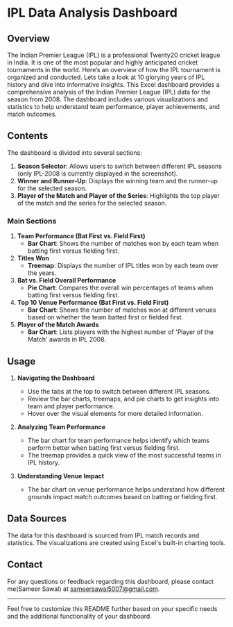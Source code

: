 # IPL Data Analysis Dashboard

## Overview

The Indian Premier League (IPL) is a professional Twenty20 cricket league in India. It is one of the most popular and highly anticipated cricket tournaments in the world. Here’s an overview of how the IPL tournament is organized and conducted.
Lets take a look at 10 glorying years of IPL history and dive into informative insights. This Excel dashboard provides a comprehensive analysis of the Indian Premier League (IPL) data for the season from 2008. The dashboard includes various visualizations and statistics to help understand team performance, player achievements, and match outcomes. 

## Contents

The dashboard is divided into several sections:

1. **Season Selector**: Allows users to switch between different IPL seasons (only IPL-2008 is currently displayed in the screenshot).
2. **Winner and Runner-Up**: Displays the winning team and the runner-up for the selected season.
3. **Player of the Match and Player of the Series**: Highlights the top player of the match and the series for the selected season.

### Main Sections

1. **Team Performance (Bat First vs. Field First)**
    - **Bar Chart**: Shows the number of matches won by each team when batting first versus fielding first.
2. **Titles Won**
    - **Treemap**: Displays the number of IPL titles won by each team over the years.
3. **Bat vs. Field Overall Performance**
    - **Pie Chart**: Compares the overall win percentages of teams when batting first versus fielding first.
4. **Top 10 Venue Performance (Bat First vs. Field First)**
    - **Bar Chart**: Shows the number of matches won at different venues based on whether the team batted first or fielded first.
5. **Player of the Match Awards**
    - **Bar Chart**: Lists players with the highest number of 'Player of the Match' awards in IPL 2008.

## Usage

1. **Navigating the Dashboard**
    - Use the tabs at the top to switch between different IPL seasons.
    - Review the bar charts, treemaps, and pie charts to get insights into team and player performance.
    - Hover over the visual elements for more detailed information.

2. **Analyzing Team Performance**
    - The bar chart for team performance helps identify which teams perform better when batting first versus fielding first.
    - The treemap provides a quick view of the most successful teams in IPL history.

3. **Understanding Venue Impact**
    - The bar chart on venue performance helps understand how different grounds impact match outcomes based on batting or fielding first.

## Data Sources

The data for this dashboard is sourced from IPL match records and statistics. The visualizations are created using Excel's built-in charting tools.

## Contact

For any questions or feedback regarding this dashboard, please contact me(Sameer Sawal) at sameersawal5007@gmail.com.

---

Feel free to customize this README further based on your specific needs and the additional functionality of your dashboard.
